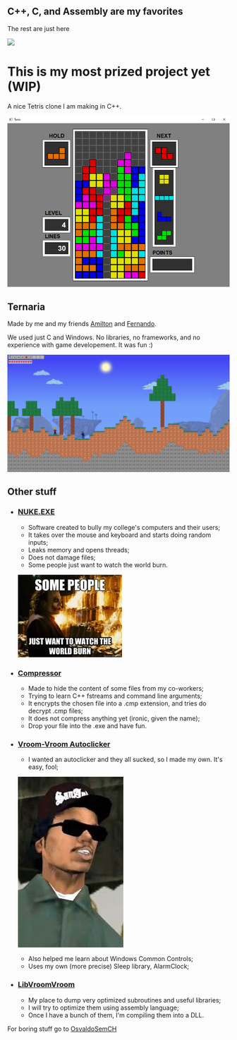 ## C++, C, and Assembly are my favorites
The rest are just here

![](https://github-readme-stats.vercel.app/api/top-langs/?username=OsvaldoComCH&layout=compact&hide_border=false&langs_count=7&theme=dark&bg_color=101010)


# This is my most prized project yet (WIP)
A nice Tetris clone I am making in C++.

[![Tetris](/Tetris.png)](https://github.com/OsvaldoComCH/Tetris_CPP/releases/latest)

## Ternaria
Made by me and my friends [Amilton](https://github.com/AmiltonMn) and [Fernando](https://github.com/FernandoHka).

We used just C and Windows. No libraries, no frameworks, and no experience with game developement. It was fun :)

[![Ternaria](/Ternaria.png)](https://github.com/OsvaldoComCH/Ternaria/releases/latest)

## Other stuff
- ### [NUKE.EXE](https://github.com/OsvaldoComCH/Nuke)
  - Software created to bully my college's computers and their users;
  - It takes over the mouse and keyboard and starts doing random inputs;
  - Leaks memory and opens threads;
  - Does not damage files;
  - Some people just want to watch the world burn.

  ![Joker](/Joker.jpg)

- ### [Compressor](https://github.com/OsvaldoComCH/Compressor)
  - Made to hide the content of some files from my co-workers;
  - Trying to learn C++ fstreams and command line arguments;
  - It encrypts the chosen file into a .cmp extension, and tries do decrypt .cmp files;
  - It does not compress anything yet (ironic, given the name);
  - Drop your file into the .exe and have fun.
 
- ### [Vroom-Vroom Autoclicker](https://github.com/OsvaldoComCH/Autoclicker/releases/latest)
  - I wanted an autoclicker and they all sucked, so I made my own. It's easy, fool;
  
  ![Joker](/Ryder.jpg)
  - Also helped me learn about Windows Common Controls;
  - Uses my own (more precise) Sleep library, AlarmClock;
 
- ### [LibVroomVroom](https://github.com/OsvaldoComCH/LibVroomVroom)
  - My place to dump very optimized subroutines and useful libraries;
  - I will try to optimize them using assembly language;
  - Once I have a bunch of them, I'm compiling them into a DLL.

For boring stuff go to [OsvaldoSemCH](https://github.com/OsvaldoSemCH)
